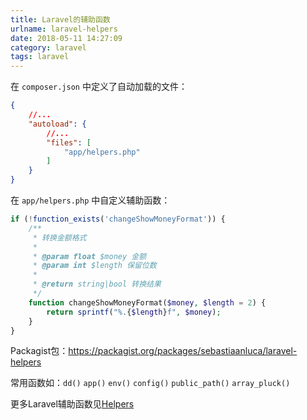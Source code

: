 ```yaml
---
title: Laravel的辅助函数
urlname: laravel-helpers
date: 2018-05-11 14:27:09
category: laravel
tags: laravel
---
```

在 `composer.json` 中定义了自动加载的文件：
```json
{
    //...
    "autoload": {
        //...
        "files": [
            "app/helpers.php"
        ]
    }
}
```
在 `app/helpers.php` 中自定义辅助函数：
```php
if (!function_exists('changeShowMoneyFormat')) {
    /**
     * 转换金额格式
     *
     * @param float $money 金额
     * @param int $length 保留位数
     *
     * @return string|bool 转换结果
     */
    function changeShowMoneyFormat($money, $length = 2) {
        return sprintf("%.{$length}f", $money);
    }
}
```
Packagist包：https://packagist.org/packages/sebastiaanluca/laravel-helpers

常用函数如：`dd()` `app()` `env()` `config()` `public_path()` `array_pluck()`

更多Laravel辅助函数见[Helpers](https://laravel.com/docs/5.6/helpers)